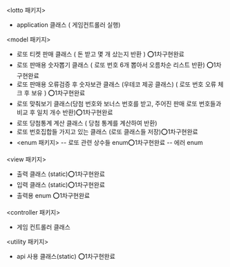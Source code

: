 <lotto 패키지>
- application 클래스 ( 게임컨트롤러 실행)

<model 패키지>
- 로또 티켓 판매 클래스 ( 돈 받고 몇 개 샀는지 반환 ) ⭕️1차구현완료
- 로또 판매용 숫자뽑기 클래스 ( 로또 번호 6개 뽑아서 오름차순 리스트 반환) ⭕️1차구현완료
- 로또 판매용 오류검증 후 숫자보관 클래스 (우테코 제공 클래스) ( 로또 번호 오류 체크 후 보유 ) ⭕️1차구현완료
- 로또 맞춰보기 클래스(당첨 번호와 보너스 번호를 받고, 주어진 판매 로또 번호들과 비교 후 일치 개수 반환)⭕️1차구현완료
- 로또 당첨통계 계산 클래스 ( 당첨 통계를 계산하여 반환) 
- 로또 번호집합들 가지고 있는 클래스 (로또 클래스들 저장)⭕️1차구현완료
- <enum 패키지>
  -- 로또 관련 상수들 enum⭕️1차구현완료
  -- 에러 enum

<view 패키지>
- 출력 클래스 (static)⭕️1차구현완료
- 입력 클래스 (static)⭕️1차구현완료
- 출력용 enum ⭕️1차구현완료

<controller 패키지>
- 게임 컨트롤러 클래스

<utility 패키지>
- api 사용 클래스(static) ⭕️1차구현완료